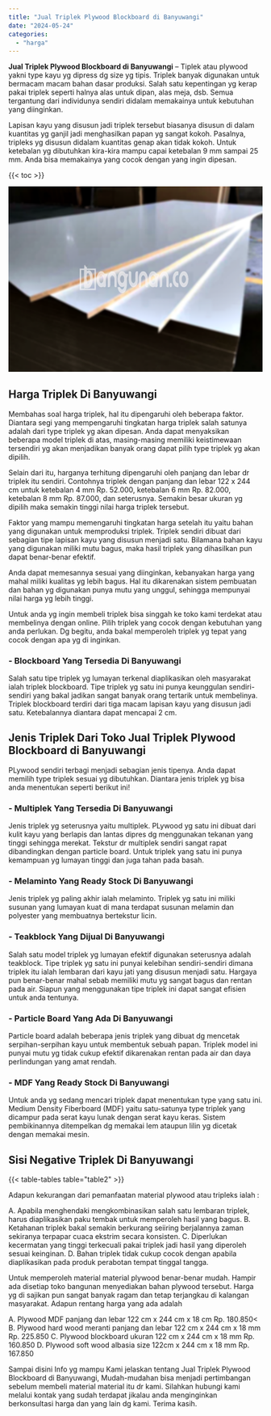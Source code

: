 ```yaml
---
title: "Jual Triplek Plywood Blockboard di Banyuwangi"
date: "2024-05-24"
categories: 
  - "harga"
---
```


**Jual Triplek Plywood Blockboard di Banyuwangi** – Tiplek atau plywood yakni type kayu yg dipress dg size yg tipis. Triplek banyak digunakan untuk bermacam macam bahan dasar produksi. Salah satu kepentingan yg kerap pakai triplek seperti halnya alas untuk dipan, alas meja, dsb. Semua tergantung dari individunya sendiri didalam memakainya untuk kebutuhan yang diinginkan.

Lapisan kayu yang disusun jadi triplek tersebut biasanya disusun di dalam kuantitas yg ganjil jadi menghasilkan papan yg sangat kokoh. Pasalnya, tripleks yg disusun didalam kuantitas genap akan tidak kokoh. Untuk ketebalan yg dibutuhkan kira-kira mampu capai ketebalan 9 mm sampai 25 mm. Anda bisa memakainya yang cocok dengan yang ingin dipesan.

{{< toc >}}

![Jual Triplek Plywood Blockboard di Banyuwangi](/images/jual-triplek-murah-19.png)

## Harga Triplek Di Banyuwangi

Membahas soal harga triplek, hal itu dipengaruhi oleh beberapa faktor. Diantara segi yang mempengaruhi tingkatan harga triplek salah satunya adalah dari type triplek yg akan dipesan. Anda dapat menyaksikan beberapa model triplek di atas, masing-masing memiliki keistimewaan tersendiri yg akan menjadikan banyak orang dapat pilih type triplek yg akan dipilih.

Selain dari itu, harganya terhitung dipengaruhi oleh panjang dan lebar dr triplek itu sendiri. Contohnya triplek dengan panjang dan lebar 122 x 244 cm untuk ketebalan 4 mm Rp. 52.000, ketebalan 6 mm Rp. 82.000, ketebalan 8 mm Rp. 87.000, dan seterusnya. Semakin besar ukuran yg dipilih maka semakin tinggi nilai harga triplek tersebut.

Faktor yang mampu memengaruhi tingkatan harga setelah itu yaitu bahan yang digunakan untuk memproduksi triplek. Triplek sendiri dibuat dari sebagian tipe lapisan kayu yang disusun menjadi satu. Bilamana bahan kayu yang digunakan miliki mutu bagus, maka hasil triplek yang dihasilkan pun dapat benar-benar efektif.

Anda dapat memesannya sesuai yang diinginkan, kebanyakan harga yang mahal miliki kualitas yg lebih bagus. Hal itu dikarenakan sistem pembuatan dan bahan yg digunakan punya mutu yang unggul, sehingga mempunyai nilai harga yg lebih tinggi.

Untuk anda yg ingin membeli triplek bisa singgah ke toko kami terdekat atau membelinya dengan online. Pilih triplek yang cocok dengan kebutuhan yang anda perlukan. Dg begitu, anda bakal memperoleh triplek yg tepat yang cocok dengan apa yg di inginkan.

### \- Blockboard Yang Tersedia Di Banyuwangi

Salah satu tipe triplek yg lumayan terkenal diaplikasikan oleh masyarakat ialah triplek blockboard. Tipe triplek yg satu ini punya keunggulan sendiri-sendiri yang bakal jadikan sangat banyak orang tertarik untuk membelinya. Triplek blockboard terdiri dari tiga macam lapisan kayu yang disusun jadi satu. Ketebalannya diantara dapat mencapai 2 cm.

## Jenis Triplek Dari Toko Jual Triplek Plywood Blockboard di Banyuwangi

PLywood sendiri terbagi menjadi sebagian jenis tipenya. Anda dapat memilih type triplek sesuai yg dibutuhkan. Diantara jenis triplek yg bisa anda menentukan seperti berikut ini!

### \- Multiplek Yang Tersedia Di Banyuwangi

Jenis triplek yg seterusnya yaitu multiplek. PLywood yg satu ini dibuat dari kulit kayu yang berlapis dan lantas dipres dg menggunakan tekanan yang tinggi sehingga merekat. Tekstur dr multiplek sendiri sangat rapat dibandingkan dengan particle board. Untuk triplek yang satu ini punya kemampuan yg lumayan tinggi dan juga tahan pada basah.

### \- Melaminto Yang Ready Stock Di Banyuwangi

Jenis triplek yg paling akhir ialah melaminto. Triplek yg satu ini miliki susunan yang lumayan kuat di mana terdapat susunan melamin dan polyester yang membuatnya bertekstur licin.

### \- Teakblock Yang Dijual Di Banyuwangi

Salah satu model triplek yg lumayan efektif digunakan seterusnya adalah teakblock. Tipe triplek yg satu ini punyai kelebihan sendiri-sendiri dimana triplek itu ialah lembaran dari kayu jati yang disusun menjadi satu. Hargaya pun benar-benar mahal sebab memiliki mutu yg sangat bagus dan rentan pada air. Siapun yang menggunakan tipe triplek ini dapat sangat efisien untuk anda tentunya.

### \- Particle Board Yang Ada Di Banyuwangi

Particle board adalah beberapa jenis triplek yang dibuat dg mencetak serpihan-serpihan kayu untuk membentuk sebuah papan. Triplek model ini punyai mutu yg tidak cukup efektif dikarenakan rentan pada air dan daya perlindungan yang amat rendah.

### \- MDF Yang Ready Stock Di Banyuwangi

Untuk anda yg sedang mencari triplek dapat menentukan type yang satu ini. Medium Density Fiberboard (MDF) yaitu satu-satunya type triplek yang dicampur pada serat kayu lunak dengan serat kayu keras. Sistem pembikinannya ditempelkan dg memakai lem ataupun lilin yg dicetak dengan memakai mesin.

## Sisi Negative Triplek Di Banyuwangi

{{< table-tables table="table2" >}}

Adapun kekurangan dari pemanfaatan material plywood atau tripleks ialah :

A. Apabila menghendaki mengkombinasikan salah satu lembaran triplek, harus diaplikasikan paku tembak untuk memperoleh hasil yang bagus. B. Ketahanan triplek bakal semakin berkurang seiiring berjalannya zaman sekiranya terpapar cuaca ekstrim secara konsisten. C. Diperlukan kecermatan yang tinggi terkecuali pakai triplek jadi hasil yang diperoleh sesuai keinginan. D. Bahan triplek tidak cukup cocok dengan apabila diaplikasikan pada produk perabotan tempat tinggal tangga.

Untuk memperoleh material material plywood benar-benar mudah. Hampir ada disetiap toko bangunan menyediakan bahan plywood tersebut. Harga yg di sajikan pun sangat banyak ragam dan tetap terjangkau di kalangan masyarakat. Adapun rentang harga yang ada adalah

A. Plywood MDF panjang dan lebar 122 cm x 244 cm x 18 cm Rp. 180.850< B. Plywood hard wood meranti panjang dan lebar 122 cm x 244 cm x 18 mm Rp. 225.850 C. Plywood blockboard ukuran 122 cm x 244 cm x 18 mm Rp. 160.850 D. Plywood soft wood albasia size 122cm x 244 cm x 18 mm Rp. 167.850

Sampai disini Info yg mampu Kami jelaskan tentang Jual Triplek Plywood Blockboard di Banyuwangi, Mudah-mudahan bisa menjadi pertimbangan sebelum membeli material material itu dr kami. Silahkan hubungi kami melalui kontak yang sudah terdapat jikalau anda menginginkan berkonsultasi harga dan yang lain dg kami. Terima kasih.

